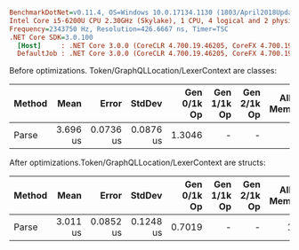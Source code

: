 ``` ini

BenchmarkDotNet=v0.11.4, OS=Windows 10.0.17134.1130 (1803/April2018Update/Redstone4)
Intel Core i5-6200U CPU 2.30GHz (Skylake), 1 CPU, 4 logical and 2 physical cores
Frequency=2343750 Hz, Resolution=426.6667 ns, Timer=TSC
.NET Core SDK=3.0.100
  [Host]     : .NET Core 3.0.0 (CoreCLR 4.700.19.46205, CoreFX 4.700.19.46214), 32bit RyuJIT
  DefaultJob : .NET Core 3.0.0 (CoreCLR 4.700.19.46205, CoreFX 4.700.19.46214), 32bit RyuJIT


```

Before optimizations. Token/GraphQLLocation/LexerContext are classes:

| Method |     Mean |     Error |    StdDev | Gen 0/1k Op | Gen 1/1k Op | Gen 2/1k Op | Allocated Memory/Op |
|------- |---------:|----------:|----------:|------------:|------------:|------------:|--------------------:|
|  Parse | 3.696 us | 0.0736 us | 0.0876 us |      1.3046 |           - |           - |                2 KB |


After optimizations.Token/GraphQLLocation/LexerContext are structs:

| Method |     Mean |     Error |    StdDev | Gen 0/1k Op | Gen 1/1k Op | Gen 2/1k Op | Allocated Memory/Op |
|------- |---------:|----------:|----------:|------------:|------------:|------------:|--------------------:|
|  Parse | 3.011 us | 0.0852 us | 0.1248 us |      0.7019 |           - |           - |             1.08 KB |


